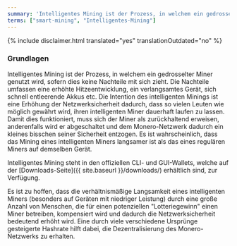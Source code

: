 ```yaml
---
summary: 'Intelligentes Mining ist der Prozess, in welchem ein gedrosselter Miner genutzt wird, sofern dies keine Nachteile mit sich zieht'
terms: ["smart-mining", "Intelligentes-Mining"]
---
```


{% include disclaimer.html translated="yes" translationOutdated="no" %}

### Grundlagen

Intelligentes Mining ist der Prozess, in welchem ein gedrosselter Miner
genutzt wird, sofern dies keine Nachteile mit sich zieht.  Die Nachteile
umfassen eine erhöhte Hitzeentwicklung, ein verlangsamtes Gerät, sich
schnell entleerende Akkus etc. Die Intention des intelligenten Minings ist
eine Erhöhung der Netzwerksicherheit dadurch, dass so vielen Leuten wie
möglich gewährt wird, ihren intelligenten Miner dauerhaft laufen zu
lassen. Damit dies funktioniert, muss sich der Miner als zurückhaltend
erweisen, anderenfalls wird er abgeschaltet und dem Monero-Netzwerk dadurch
ein kleines bisschen seiner Sicherheit entzogen. Es ist wahrscheinlich, dass
das Mining eines intelligenten Miners langsamer ist als das eines regulären
Miners auf demselben Gerät.

Intelligentes Mining steht in den offiziellen CLI- und GUI-Wallets, welche
auf der [Downloads-Seite]({{ site.baseurl }}/downloads/) erhältlich sind,
zur Verfügung.

Es ist zu hoffen, dass die verhältnismäßige Langsamkeit eines intelligenten
Miners (besonders auf Geräten mit niedriger Leistung) durch eine große
Anzahl von Menschen, die für einen potenziellen "Lotteriegewinn" einen Miner
betreiben, kompensiert wird und dadurch die Netzwerksicherheit bedeutend
erhöht wird. Eine durch viele verschiedene Ursprünge gesteigerte Hashrate
hilft dabei, die Dezentralisierung des Monero-Netzwerks zu erhalten.

